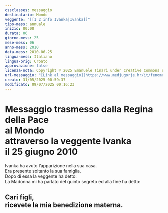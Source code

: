 ```yaml
---
cssclasses: messaggio
destinatario: Mondo
veggente: "[[1 2 info Ivanka|Ivanka]]"
tipo-mess: annuale
inizio: 00:00
durata: 06
giorno-mess: 25
mese-mess: 06
anno-mess: 2010
data-mess: 2010-06-25
lingua-mess: Italiano
lingua-orig: Croato
approvazione: false
licenza-nota: Copyright © 2025 Emanuele Tinari under Creative Commons BY-NC-SA 4.0 https://creativecommons.org/licenses/by-nc-sa/4.0/
url-messaggio: "[Link al messaggio](https://www.medjugorje.hr/it/fenomeno-di-medjugorje/apparizioni-annuali/)"
creato: 31/05/2025 00:59:37
modificato: 09/07/2025 00:16:23
---
```


# Messaggio trasmesso dalla Regina della Pace<br>al Mondo<br>attraverso la veggente Ivanka<br>il 25 giugno 2010

Ivanka ha avuto l’apparizione nella sua casa.<br>Era presente soltanto la sua famiglia.<br>Dopo di essa la veggente ha detto:<br>La Madonna mi ha parlato del quinto segreto ed alla fine ha detto:
## Cari figli,<br>ricevete la mia benedizione materna.

